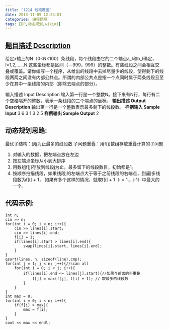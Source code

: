 ```yaml
---
title: "1214 线段覆盖"
date: 2013-11-09 12:24:01
categories: 编程题解
tags: [DP,动态规划,wikioi]
---
```

## [题目描述 Description](http://www.wikioi.com/problem/1214/)
给定x轴上的N（0<N<100）条线段，每个线段由它的二个端点a_I和b_I确定，I=1,2,……N.这些坐标都是区间（－999，999）的整数。有些线段之间会相互交叠或覆盖。请你编写一个程序，从给出的线段中去掉尽量少的线段，使得剩下的线段两两之间没有内部公共点。所谓的内部公共点是指一个点同时属于两条线段且至少在其中一条线段的内部（即除去端点的部分）。

<!-- more -->

输入描述 Input Description
输入第一行是一个整数N。接下来有N行，每行有二个空格隔开的整数，表示一条线段的二个端点的坐标。
**输出描述 Output Description**
输出第一行是一个整数表示最多剩下的线段数。
**样例输入 Sample Input**
3
6 3
1 3
2 5
**样例输出 Sample Output**
2

## 动态规划思路:
最优子结构：到j为止最多的线段数
子问题重叠：用f[j]数组存放重叠计算的子问题
1. 对输入的数据，把左端点放在左边
2. 按左端点坐标从小到大排序
3. 用数组f[j]存放到线段j为止，最多留下的线段数目，初始都是1。
4. 按顺序扫描线段，如果线段j的左端点大于等于之前线段的右端点，到j最多线段数为f[i] + 1， 如果有多个这样的情况，就取f[i] + 1（i = 1....j-1）中最大的一个。

## 代码示例:

    
    int n;
    cin >> n;
    for(int i = 0; i < n; i++){
        cin >> lines[i].start;
        cin >> lines[i].end;
        f[i] = 1;
        if(lines[i].start > lines[i].end){
            swap(lines[i].start, lines[i].end);
        }
    }
    qsort(lines, n, sizeof(line),cmp);
    for(int j = 1; j < n; j++){//scan all
        for(int i = 0; i < j; i++){ 
            if(lines[i].end <= lines[j].start){//如果与前面的不重叠
                f[j] = max(f[j], f[i] + 1); // 取最多的线段数
            }
        }
    }
    int max = 0;
    for(int i = 0; i < n; i++){
        if(f[i] > max){
            max = f[i];
        }
    }
    cout << max << endl;





